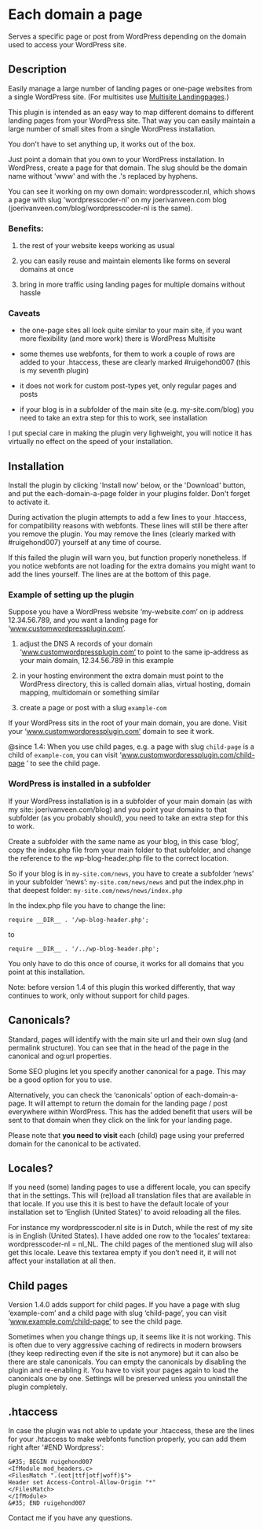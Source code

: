 # Each domain a page

Serves a specific page or post from WordPress depending on the domain used to access your WordPress site.

## Description

Easily manage a large number of landing pages or one-page websites from a single WordPress site. (For multisites use [Multisite Landingpages](https://github.com/joerivanveen/multisite-landingpages).)

This plugin is intended as an easy way to map different domains to different landing pages from your WordPress site. That way you can easily maintain a large number of small sites from a single WordPress installation.

You don't have to set anything up, it works out of the box.

Just point a domain that you own to your WordPress installation. In WordPress, create a page for that domain. The slug should be the domain name without 'www' and with the .'s replaced by hyphens.

You can see it working on my own domain: wordpresscoder.nl, which shows a page with slug 'wordpresscoder-nl' on my joerivanveen.com blog (joerivanveen.com/blog/wordpresscoder-nl is the same).

### Benefits:

1. the rest of your website keeps working as usual

2. you can easily reuse and maintain elements like forms on several domains at once

3. bring in more traffic using landing pages for multiple domains without hassle

### Caveats

- the one-page sites all look quite similar to your main site, if you want more flexibility (and more work) there is WordPress Multisite

- some themes use webfonts, for them to work a couple of rows are added to your .htaccess, these are clearly marked #ruigehond007 (this is my seventh plugin)

- it does not work for custom post-types yet, only regular pages and posts

- if your blog is in a subfolder of the main site (e.g. my-site.com/blog) you need to take an extra step for this to work, see installation

I put special care in making the plugin very lighweight, you will notice it has virtually no effect on the speed of your installation.

## Installation

Install the plugin by clicking 'Install now' below, or the 'Download' button, and put the each-domain-a-page folder in your plugins folder. Don't forget to activate it.

During activation the plugin attempts to add a few lines to your .htaccess, for compatibility reasons with webfonts. These lines will still be there after you remove the plugin. You may remove the lines (clearly marked with #ruigehond007) yourself at any time of course.

If this failed the plugin will warn you, but function properly nonetheless. If you notice webfonts are not loading for the extra domains you might want to add the lines yourself. The lines are at the bottom of this page.

### Example of setting up the plugin

Suppose you have a WordPress website ‘my-website.com’ on ip address 12.34.56.789, and you want a landing page for ‘www.customwordpressplugin.com’.

1. adjust the DNS A records of your domain ‘www.customwordpressplugin.com’ to point to the same ip-address as your main domain, 12.34.56.789 in this example

2. in your hosting environment the extra domain must point to the WordPress directory, this is called domain alias, virtual hosting, domain mapping, multidomain or something similar

3. create a page or post with a slug `example-com`

If your WordPress sits in the root of your main domain, you are done. Visit your ‘www.customwordpressplugin.com’ domain to see it work.

@since 1.4: When you use child pages, e.g. a page with slug `child-page` is a child of `example-com`, you can visit ‘www.customwordpressplugin.com/child-page ’ to see the child page.

### WordPress is installed in a subfolder

If your WordPress installation is in a subfolder of your main domain (as with my site: joerivanveen.com/blog) and you point your domains to that subfolder (as you probably should), you need to take an extra step for this to work.

Create a subfolder with the same name as your blog, in this case ‘blog’, copy the index.php file from your main folder to that subfolder, and change the reference to the wp-blog-header.php file to the correct location.

So if your blog is in `my-site.com/news`, you have to create a subfolder ‘news’ in your subfolder ‘news’: `my-site.com/news/news` and put the index.php in that deepest folder: `my-site.com/news/news/index.php`

In the index.php file you have to change the line:

    require __DIR__ . '/wp-blog-header.php';

to

    require __DIR__ . '/../wp-blog-header.php';

You only have to do this once of course, it works for all domains that you point at this installation.

Note: before version 1.4 of this plugin this worked differently, that way continues to work, only without support for child pages.

## Canonicals?

Standard, pages will identify with the main site url and their own slug (and permalink structure). You can see that in the head of the page in the canonical and og:url properties.

Some SEO plugins let you specify another canonical for a page. This may be a good option for you to use.

Alternatively, you can check the ‘canonicals’ option of each-domain-a-page. It will attempt to return the domain for the landing page / post everywhere within WordPress. This has the added benefit that users will be sent to that domain when they click on the link for your landing page.

Please note that **you need to visit** each (child) page using your preferred domain for the canonical to be activated.

## Locales?

If you need (some) landing pages to use a different locale, you can specify that in the settings. This will (re)load all translation files that are available in that locale. If you use this it is best to have the default locale of your installation set to ‘English (United States)’ to avoid reloading all the files.

For instance my wordpresscoder.nl site is in Dutch, while the rest of my site is in English (United States). I have added one row to the ‘locales’ textarea: wordpresscoder-nl = nl_NL. The child pages of the mentioned slug will also get this locale. Leave this textarea empty if you don’t need it, it will not affect your installation at all then.

## Child pages

Version 1.4.0 adds support for child pages. If you have a page with slug ‘example-com’ and a child page with slug ‘child-page’, you can visit ‘www.example.com/child-page’ to see the child page.

Sometimes when you change things up, it seems like it is not working.
This is often due to very aggressive caching of redirects in modern browsers (they keep redirecting even if the site is not anymore) but it can also be there are stale canonicals.
You can empty the canonicals by disabling the plugin and re-enabling it.
You have to visit your pages again to load the canonicals one by one.
Settings will be preserved unless you uninstall the plugin completely.

## .htaccess

In case the plugin was not able to update your .htaccess, these are the lines for your .htaccess to make webfonts function properly, you can add them right after '&#35;END Wordpress':

    &#35; BEGIN ruigehond007
    <IfModule mod_headers.c>
    <FilesMatch ".(eot|ttf|otf|woff)$">
    Header set Access-Control-Allow-Origin "*"
    </FilesMatch>
    </IfModule>
    &#35; END ruigehond007

Contact me if you have any questions.
